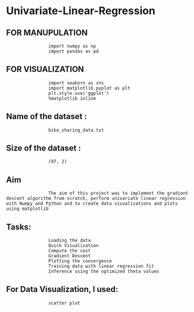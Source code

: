 # Univariate-Linear-Regression

## FOR MANUPULATION  
                    import numpy as np
                    import pandas as pd

## FOR VISUALIZATION 
                    import seaborn as sns 
                    import matplotlib.pyplot as plt 
                    plt.style.use('ggplot')
                    %matplotlib inline
                  
## Name of the dataset : 
                    bike_sharing_data.txt

## Size of the dataset : 
                    (97, 2)

## Aim
                    The aim of this project was to implement the gradient descent algorithm from scratch, perform univariate linear regression with Numpy and Python and to create data visualizations and plots using matplotlib

## Tasks:

                    Loading the data
                    Quick Visualization
                    Compute the cost
                    Gradient Descent
                    Plotting the convergence
                    Training data with linear regression fit
                    Inference using the optimized theta values

## For Data Visualization, I used:
                    scatter plot
